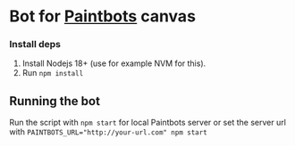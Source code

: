 # Bot for [Paintbots](https://github.com/tatut/paintbots) canvas

### Install deps

1. Install Nodejs 18+ (use for example NVM for this).
2. Run `npm install`

## Running the bot

Run the script with `npm start` for local Paintbots server or set the server url with `PAINTBOTS_URL="http://your-url.com" npm start`
